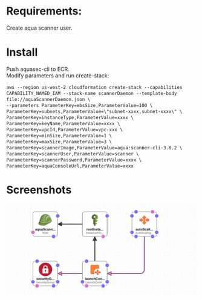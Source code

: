 # Requirements:  

Create aqua scanner user.


# Install
Push aquasec-cli to ECR.  
Modify parameters and run create-stack:

```
aws --region us-west-2 cloudformation create-stack --capabilities CAPABILITY_NAMED_IAM --stack-name scannerDaemon --template-body file://aquaScannerDaemon.json \
--parameters ParameterKey=ebsSize,ParameterValue=100 \
ParameterKey=subnets,ParameterValue=\"subnet-xxxx,subnet-xxxx\" \
ParameterKey=instanceType,ParameterValue=xxxx \ 
ParameterKey=keyName,ParameterValue=xxxx \
ParameterKey=vpcId,ParameterValue=vpc-xxx \
ParameterKey=minSize,ParameterValue=1 \
ParameterKey=maxSize,ParameterValue=3 \
ParameterKey=scannerImage,ParameterValue=aqua:scanner-cli-3.0.2 \
ParameterKey=scannerUser,ParameterValue=scanner \
ParameterKey=scannerPassword,ParameterValue=xxxx \
ParameterKey=aquaConsoleUrl,ParameterValue=xxxx
```

# Screenshots
![Screenshot](cloudformation.png)
